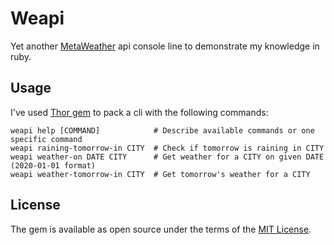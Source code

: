 # Weapi

Yet another [MetaWeather](https://www.metaweather.com/) api console line to demonstrate my knowledge in ruby.

## Usage

I've used [Thor gem](http://whatisthor.com/) to pack a cli with the following commands:
```shell
weapi help [COMMAND]            # Describe available commands or one specific command
weapi raining-tomorrow-in CITY  # Check if tomorrow is raining in CITY
weapi weather-on DATE CITY      # Get weather for a CITY on given DATE (2020-01-01 format)
weapi weather-tomorrow-in CITY  # Get tomorrow's weather for a CITY
```
## License

The gem is available as open source under the terms of the [MIT License](https://opensource.org/licenses/MIT).